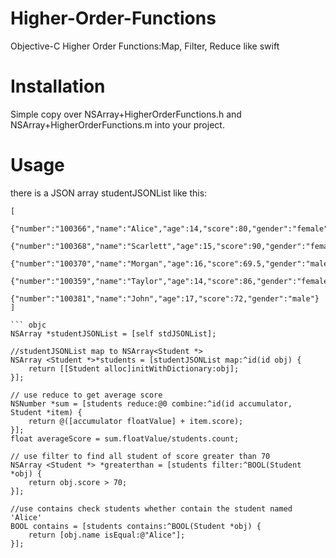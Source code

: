 # Higher-Order-Functions
Objective-C Higher Order Functions:Map, Filter, Reduce like swift 

# Installation

Simple copy over NSArray+HigherOrderFunctions.h and NSArray+HigherOrderFunctions.m into your project.

# Usage

there is a JSON array studentJSONList like this: 
``` objc
[
    {"number":"100366","name":"Alice","age":14,"score":80,"gender":"female"},
    {"number":"100368","name":"Scarlett","age":15,"score":90,"gender":"female"},
    {"number":"100370","name":"Morgan","age":16,"score":69.5,"gender":"male"},
    {"number":"100359","name":"Taylor","age":14,"score":86,"gender":"female"},
    {"number":"100381","name":"John","age":17,"score":72,"gender":"male"}
]

``` objc
NSArray *studentJSONList = [self stdJSONList];

//studentJSONList map to NSArray<Student *>
NSArray <Student *>*students = [studentJSONList map:^id(id obj) {
    return [[Student alloc]initWithDictionary:obj];
}];

// use reduce to get average score
NSNumber *sum = [students reduce:@0 combine:^id(id accumulator, Student *item) {
    return @([accumulator floatValue] + item.score);
}];
float averageScore = sum.floatValue/students.count;

// use filter to find all student of score greater than 70
NSArray <Student *> *greaterthan = [students filter:^BOOL(Student *obj) {
    return obj.score > 70;
}];

//use contains check students whether contain the student named 'Alice'
BOOL contains = [students contains:^BOOL(Student *obj) {
    return [obj.name isEqual:@"Alice"];
}];
```

 
